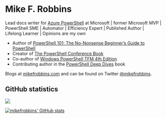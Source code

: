 # Mike F. Robbins

Lead docs writer for [Azure PowerShell][azure-powershell] at Microsoft | former Microsoft MVP |
PowerShell SME | Automator | Efficiency Expert | Published Author | Lifelong Learner | Opinions are
my own

- Author of [PowerShell 101: The No-Nonsense Beginner’s Guide to PowerShell][powershell-101]
- Creator of [The PowerShell Conference Book][the-powershell-conference-book]
- Co-author of [Windows PowerShell TFM 4th Edition][windows-powershell-tfm-4]
- Contributing author in the [PowerShell Deep Dives][powershell-deep-dives] book

Blogs at [mikefrobbins.com][mikefrobbins-com] and can be found on Twitter
[@mikefrobbins][mikefrobbins-twitter].

## GitHub statistics

![](https://komarev.com/ghpvc/?username=mikefrobbins)

[![mikefrobbins' GitHub stats](https://github-readme-stats.vercel.app/api?username=mikefrobbins&count_private=true&hide=issues,contribs&show_icons=true)](https://github.com/anuraghazra/github-readme-stats)

<!-- link references -->
[the-powershell-conference-book]: https://leanpub.com/powershell-conference-book
[powershell-101]: https://leanpub.com/powershell101
[windows-powershell-tfm-4]: https://www.sapien.com/books_training/Windows-PowerShell-4
[powershell-deep-dives]: https://www.manning.com/books/powershell-deep-dives
[mikefrobbins-com]: https://mikefrobbins.com/
[mikefrobbins-twitter]: https://twitter.com/mikefrobbins
[azure-powershell]: https://aka.ms/azps
